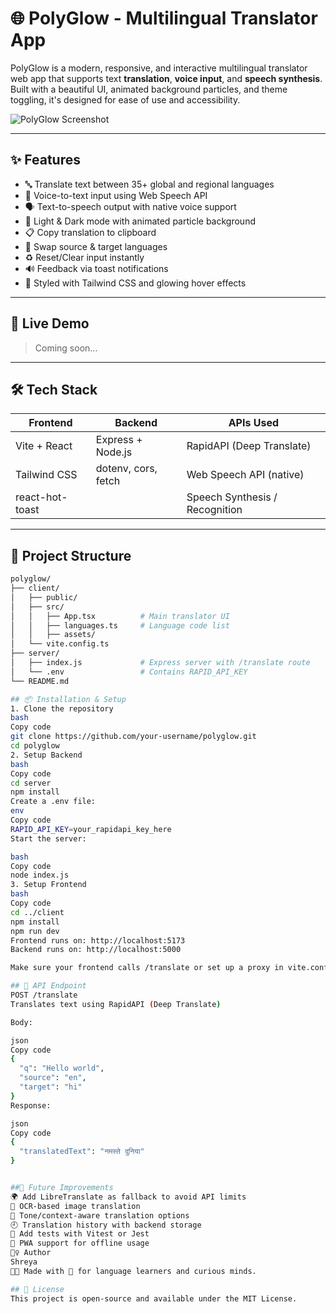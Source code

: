 # 🌐 PolyGlow - Multilingual Translator App

PolyGlow is a modern, responsive, and interactive multilingual translator web app that supports text **translation**, **voice input**, and **speech synthesis**. Built with a beautiful UI, animated background particles, and theme toggling, it's designed for ease of use and accessibility.

![PolyGlow Screenshot](./screenshot.png) <!-- Add screenshot in your repo -->

---

## ✨ Features

- 🔤 Translate text between 35+ global and regional languages
- 🎤 Voice-to-text input using Web Speech API
- 🗣️ Text-to-speech output with native voice support
- 🎨 Light & Dark mode with animated particle background
- 📋 Copy translation to clipboard
- 🔁 Swap source & target languages
- ♻️ Reset/Clear input instantly
- 🔊 Feedback via toast notifications
- 🌈 Styled with Tailwind CSS and glowing hover effects

---

## 🚀 Live Demo

> Coming soon...

---

## 🛠️ Tech Stack

| Frontend          | Backend               | APIs Used                      |
|-------------------|-----------------------|--------------------------------|
| Vite + React      | Express + Node.js     | RapidAPI (Deep Translate)      |
| Tailwind CSS      | dotenv, cors, fetch   | Web Speech API (native)        |
| react-hot-toast   |                       | Speech Synthesis / Recognition |

---

## 🧩 Project Structure

```bash
polyglow/
├── client/
│   ├── public/
│   ├── src/
│   │   ├── App.tsx          # Main translator UI
│   │   ├── languages.ts     # Language code list
│   │   ├── assets/
│   └── vite.config.ts
├── server/
│   ├── index.js             # Express server with /translate route
│   └── .env                 # Contains RAPID_API_KEY
└── README.md

## 📦 Installation & Setup
1. Clone the repository
bash
Copy code
git clone https://github.com/your-username/polyglow.git
cd polyglow
2. Setup Backend
bash
Copy code
cd server
npm install
Create a .env file:
env
Copy code
RAPID_API_KEY=your_rapidapi_key_here
Start the server:

bash
Copy code
node index.js
3. Setup Frontend
bash
Copy code
cd ../client
npm install
npm run dev
Frontend runs on: http://localhost:5173
Backend runs on: http://localhost:5000

Make sure your frontend calls /translate or set up a proxy in vite.config.ts.

## 📄 API Endpoint
POST /translate
Translates text using RapidAPI (Deep Translate)

Body:

json
Copy code
{
  "q": "Hello world",
  "source": "en",
  "target": "hi"
}
Response:

json
Copy code
{
  "translatedText": "नमस्ते दुनिया"
}


##🧠 Future Improvements
🌍 Add LibreTranslate as fallback to avoid API limits
📸 OCR-based image translation
🧠 Tone/context-aware translation options
🕘 Translation history with backend storage
🧪 Add tests with Vitest or Jest
📱 PWA support for offline usage
🙋‍♀️ Author
Shreya
👩‍💻 Made with 💜 for language learners and curious minds.

## 📝 License
This project is open-source and available under the MIT License.


